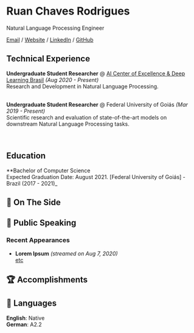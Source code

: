 # Ruan Chaves Rodrigues

Natural Language Processing Engineer <br>

[Email](mailto:ruanchaves93@gmail.com) / [Website](https://ruanchaves.com/) / [LinkedIn](https://www.linkedin.com/in/ruanchaves/) / [GitHub](https://github.com/ruanchaves/)

## Technical Experience

**Undergraduate Student Researcher** @ [AI Center of Excellence & Deep Learning Brasil](https://deeplearningbrasil.com.br) _(Aug 2020 - Present)_ <br>
Research and Development in Natural Language Processing. 
<br><br>

**Undergraduate Student Researcher** @ Federal University of Goiás _(Mar 2019 - Present)_ <br>
Scientific research and evaluation of state-of-the-art models on downstream Natural Language Processing tasks.  
<br><br>

## Education

**Bachelor of Computer Science<br>
Expected Graduation Date: August 2021.
[Federal University of Goiás] - Brazil (2017 - 2021)_
    
## 📌 On The Side

## 🎤 Public Speaking
    
### Recent Appearances

- **Lorem Ipsum** _(streamed on Aug 7, 2020)_
<br>[etc](https://www.youtube.com/watch?v=-qZCRHwnnbM)<br>
  
## 🏆 Accomplishments

## 💬 Languages

**English**: Native <br>
**German**: A2.2
<br><br>
